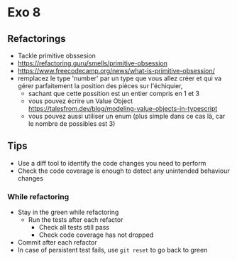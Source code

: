 # Exo 8

## Refactorings

- Tackle primitive obssesion
- https://refactoring.guru/smells/primitive-obsession
- https://www.freecodecamp.org/news/what-is-primitive-obsession/
- remplacez le type 'number' par un type que vous allez créer et qui va gérer parfaitement la position des pièces sur l'échiquier,
  - sachant que cette possition est un entier compris en 1 et 3
  - vous pouvez écrire un Value Object https://talesfrom.dev/blog/modeling-value-objects-in-typescript
  - vous pouvez aussi utiliser un enum (plus simple dans ce cas là, car le nombre de possibles est 3)
 


## Tips

- Use a diff tool to identify the code changes you need to perform
- Check the code coverage is enough to detect any unintended behaviour changes

### While refactoring

- Stay in the green while refactoring
  - Run the tests after each refactor
    - Check all tests still pass
    - Check code coverage has not dropped
- Commit after each refactor
- In case of persistent test fails, use `git reset` to go back to green
